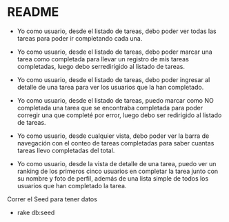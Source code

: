 # README

* Yo como usuario, desde el listado de tareas, debo poder ver todas las tareas para poder ir completando cada una.

* Yo como usuario, desde el listado de tareas, debo poder marcar una tarea como completada para llevar un registro de mis tareas completadas, luego debo serredirigido al listado de tareas.

* Yo como usuario, desde el listado de tareas, debo poder ingresar al detalle de una tarea para ver los usuarios que la han completado.

* Yo como usuario, desde el listado de tareas, puedo marcar como NO completada una tarea que se encontraba completada para poder corregir una que completé por error, luego debo ser redirigido al listado de tareas.
 
* Yo como usuario, desde cualquier vista, debo poder ver la barra de navegación con el conteo de tareas completadas para saber cuantas tareas llevo completadas del total.

* Yo como usuario, desde la vista de detalle de una tarea, puedo ver un ranking de los primeros cinco usuarios en completar la tarea junto con su nombre y foto de perfil, además de una lista simple de todos los usuarios que han completado la tarea.

Correr el Seed para tener datos

* rake db:seed